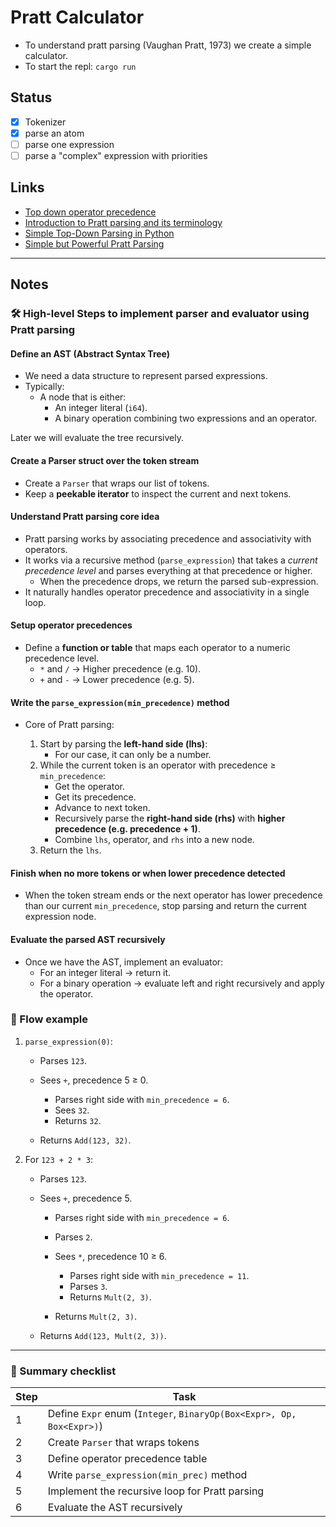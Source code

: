 # Pratt Calculator

- To understand pratt parsing (Vaughan Pratt, 1973) we create a simple calculator.
- To start the repl: `cargo run`

## Status

- [x] Tokenizer
- [x] parse an atom
- [ ] parse one expression
- [ ] parse a "complex" expression with priorities

## Links
- [Top down operator precedence](https://dl.acm.org/doi/10.1145/512927.512931)
- [Introduction to Pratt parsing and its terminology](https://abarker.github.io/typped/pratt_parsing_intro.html)
- [Simple Top-Down Parsing in Python](https://11l-lang.org/archive/simple-top-down-parsing/)
- [Simple but Powerful Pratt Parsing](https://matklad.github.io/2020/04/13/simple-but-powerful-pratt-parsing.html)

---
## Notes

### 🛠 High-level Steps to implement parser and evaluator using Pratt parsing

#### Define an AST (Abstract Syntax Tree)

* We need a data structure to represent parsed expressions.
* Typically:
  * A node that is either:
    * An integer literal (`i64`).
    * A binary operation combining two expressions and an operator.

Later we will evaluate the tree recursively.

#### Create a Parser struct over the token stream

* Create a `Parser` that wraps our list of tokens.
* Keep a **peekable iterator** to inspect the current and next tokens.

#### Understand Pratt parsing core idea

* Pratt parsing works by associating precedence and associativity with operators.
* It works via a recursive method (`parse_expression`) that takes a *current precedence level*
and parses everything at that precedence or higher.
  * When the precedence drops, we return the parsed sub-expression.
* It naturally handles operator precedence and associativity in a single loop.

#### Setup operator precedences

* Define a **function or table** that maps each operator to a numeric precedence level.
  * `*` and `/` → Higher precedence (e.g. 10).
  * `+` and `-` → Lower precedence (e.g. 5).

#### Write the `parse_expression(min_precedence)` method

* Core of Pratt parsing:

  1. Start by parsing the **left-hand side (lhs)**:
     * For our case, it can only be a number.
  2. While the current token is an operator with precedence ≥ `min_precedence`:
     * Get the operator.
     * Get its precedence.
     * Advance to next token.
     * Recursively parse the **right-hand side (rhs)** with **higher precedence (e.g. precedence + 1)**.
     * Combine `lhs`, operator, and `rhs` into a new node.
  3. Return the `lhs`.

#### Finish when no more tokens or when lower precedence detected

* When the token stream ends or the next operator has lower precedence than our current `min_precedence`,
stop parsing and return the current expression node.

#### Evaluate the parsed AST recursively

* Once we have the AST, implement an evaluator:
  * For an integer literal → return it.
  * For a binary operation → evaluate left and right recursively and apply the operator.

### 🔄 Flow example

1. `parse_expression(0)`:

   * Parses `123`.
   * Sees `+`, precedence 5 ≥ 0.

     * Parses right side with `min_precedence = 6`.
     * Sees `32`.
     * Returns `32`.
   * Returns `Add(123, 32)`.

2. For `123 + 2 * 3`:

   * Parses `123`.
   * Sees `+`, precedence 5.

     * Parses right side with `min_precedence = 6`.
     * Parses `2`.
     * Sees `*`, precedence 10 ≥ 6.

       * Parses right side with `min_precedence = 11`.
       * Parses `3`.
       * Returns `Mult(2, 3)`.
     * Returns `Mult(2, 3)`.
   * Returns `Add(123, Mult(2, 3))`.

---

### 📌 Summary checklist

| Step | Task                                                                 |
| ---- | -------------------------------------------------------------------- |
| 1    | Define `Expr` enum (`Integer`, `BinaryOp(Box<Expr>, Op, Box<Expr>)`) |
| 2    | Create `Parser` that wraps tokens                                    |
| 3    | Define operator precedence table                                     |
| 4    | Write `parse_expression(min_prec)` method                            |
| 5    | Implement the recursive loop for Pratt parsing                       |
| 6    | Evaluate the AST recursively                                         |

